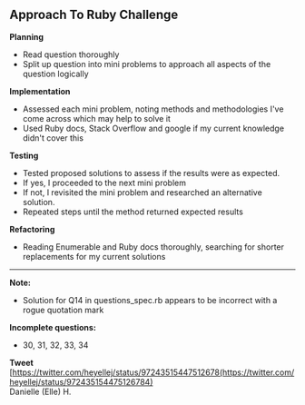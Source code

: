 ## Approach To Ruby Challenge

**Planning**
 - Read question thoroughly
 - Split up question into mini problems to approach all aspects of the question logically

**Implementation**
 - Assessed each mini problem, noting methods and methodologies I've come across which may help to solve it
 - Used Ruby docs, Stack Overflow and google if my current knowledge didn't cover this

**Testing**

 - Tested proposed solutions to assess if the results were as expected.
 - If yes, I proceeded to the next mini problem
 - If not, I revisited the mini problem and researched an alternative solution.
 - Repeated steps until the method returned expected results

**Refactoring**
 - Reading Enumerable and Ruby docs thoroughly, searching for shorter replacements for my current solutions
----------
**Note:**
 - Solution for Q14 in questions_spec.rb appears to be incorrect with a rogue quotation mark

**Incomplete questions:**
 - 30, 31, 32, 33, 34

**Tweet**
[https://twitter.com/heyellej/status/97243515447512678(https://twitter.com/heyellej/status/972435154475126784)
<br/>
Danielle (Elle) H.
